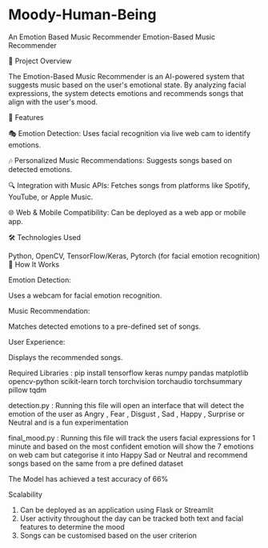 # Moody-Human-Being
An Emotion Based Music Recommender
Emotion-Based Music Recommender

📌 Project Overview

The Emotion-Based Music Recommender is an AI-powered system that suggests music based on the user's emotional state. By analyzing facial expressions, the system detects emotions and recommends songs that align with the user's mood.

🚀 Features

🎭 Emotion Detection: Uses facial recognition via live web cam to identify emotions.

🎶 Personalized Music Recommendations: Suggests songs based on detected emotions.

🔍 Integration with Music APIs: Fetches songs from platforms like Spotify, YouTube, or Apple Music.

🌐 Web & Mobile Compatibility: Can be deployed as a web app or mobile app.

🛠️ Technologies Used

Python, OpenCV, TensorFlow/Keras, Pytorch (for facial emotion recognition)
📌 How It Works

Emotion Detection:

Uses a webcam for facial emotion recognition.

Music Recommendation:

Matches detected emotions to a pre-defined set of songs.


User Experience:

Displays the recommended songs.

Required Libraries : pip install tensorflow keras numpy pandas matplotlib opencv-python scikit-learn torch torchvision torchaudio torchsummary pillow tqdm

detection.py : Running this file will open an interface that will detect the emotion of the user as Angry , Fear , Disgust , Sad , Happy , Surprise or Neutral and is a fun experimentation 

final_mood.py : Running this file will track the users facial expressions for 1 minute and based on the most confident emotion will show the 7 emotions on web cam but categorise it into Happy Sad or Neutral and recommend songs based on the same from a pre defined dataset

The Model has achieved a test accuracy of 66%


Scalability 
1) Can be deployed as an application using Flask or Streamlit 
2) User activity throughout the day can be tracked both text and facial features to determine the mood
3) Songs can be customised based on the user criterion


